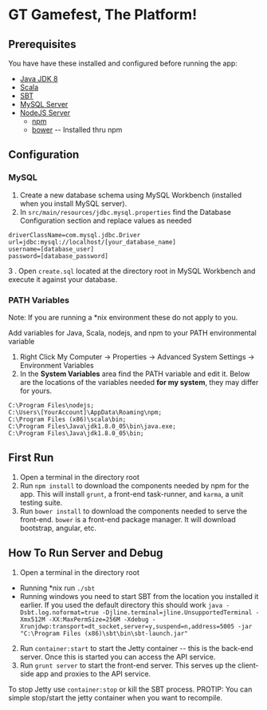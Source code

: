 GT Gamefest, The Platform!
======

Prerequisites
------

You have have these installed and configured before running the app:

* [Java JDK 8](http://www.oracle.com/technetwork/java/javase/downloads/jdk8-downloads-2133151.html)
* [Scala](http://www.scala-lang.org/)
* [SBT](http://www.scala-sbt.org/)
* [MySQL Server](http://dev.mysql.com/downloads/mysql/)
* [NodeJS Server](http://nodejs.org/download/)
    * [npm](https://www.npmjs.org/)
    * [bower](http://bower.io/) -- Installed thru npm

Configuration
------

### MySQL

1. Create a new database schema using MySQL Workbench (installed when you install MySQL server).
2. In `src/main/resources/jdbc.mysql.properties` find the Database Configuration section and replace values as needed

```
driverClassName=com.mysql.jdbc.Driver
url=jdbc:mysql://localhost/[your_database_name]
username=[database_user]
password=[database_password]
```

3 . Open `create.sql` located at the directory root in MySQL Workbench and execute it against your database.

### PATH Variables

Note: If you are running a *nix environment these do not apply to you.

Add variables for Java, Scala, nodejs, and npm to your PATH environmental variable

1. Right Click My Computer -> Properties -> Advanced System Settings -> Environment Variables
2. In the **System Variables** area find the PATH variable and edit it. Below are the locations of the variables needed **for my system**, they may differ for yours.

```
C:\Program Files\nodejs;
C:\Users\[YourAccount]\AppData\Roaming\npm;
C:\Program Files (x86)\scala\bin;
C:\Program Files\Java\jdk1.8.0_05\bin\java.exe;
C:\Program Files\Java\jdk1.8.0_05\bin;
```

First Run
------

1. Open a terminal in the directory root
2. Run `npm install` to download the components needed by npm for the app. This will install `grunt`, a front-end task-runner, and `karma`, a unit testing suite.
3. Run `bower install` to download the components needed to serve the front-end. `bower` is a front-end package manager. It will download bootstrap, angular, etc.

How To Run Server and Debug
------

1. Open a terminal in the directory root
  * Running *nix run `./sbt`
  * Running windows you need to start SBT from the location you installed it earlier. If you used the default directory this should work `java -Dsbt.log.noformat=true -Djline.terminal=jline.UnsupportedTerminal -Xmx512M -XX:MaxPermSize=256M -Xdebug -Xrunjdwp:transport=dt_socket,server=y,suspend=n,address=5005 -jar "C:\Program Files (x86)\sbt\bin\sbt-launch.jar" `
2. Run `container:start` to start the Jetty container -- this is the back-end server. Once this is started you can access the API service.
3. Run `grunt server` to start the front-end server. This serves up the client-side app and proxies to the API service.

To stop Jetty use `container:stop` or kill the SBT process. PROTIP: You can simple stop/start the jetty container when you want to recompile.

